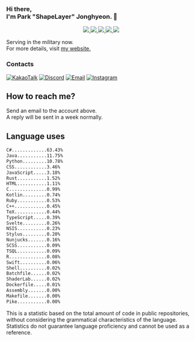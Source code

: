 ### Hi there, <br>I'm Park "ShapeLayer" Jonghyeon. 👋
<p align="center">
    <a href="#" aria-label="Github">
        <img src="https://img.shields.io/badge/since-2015-black?logo=github&logoColor=white">
    </a>
    <a href="https://jonghyeon.me" aria-label="notion">
        <img src="https://img.shields.io/badge/meet%20at%20notion!-white?logo=notion&logoColor=black">
    </a>
    <a href="https://blog.jonghyeon.me" aria-label="velog.io">
        <img src="https://img.shields.io/badge/blog-blog.jonghyeon.me-20C997?logo=velog&logoColor=white">
    </a>
    <a href="https://www.credly.com/users/jonghyeon/" aria-label="credly">
        <img src="https://img.shields.io/badge/credly-jonghyeon-FF6B00?logo=credly&logoColor=white">
    </a>
    <a href="https://solved.ac/profile/belline0124" aria-label="solved.ac">
        <img src="https://mazassumnida.wtf/api/mini/generate_badge?boj=belline0124">
    </a>
</p>

Serving in the military now.  
For more details, visit [my website.](https://jonghyeon.me)

### Contacts
 [![KakaoTalk](https://img.shields.io/badge/KakaoTalk-박종현-FFCD00?logo=kakaotalk&logoColor=white)](https://namecard.kakao.com/cmd)
 [![Discord](https://img.shields.io/badge/Discord-박종현%238176-7289DA?logo=discord&logoColor=white)](#)
 [![Email](https://img.shields.io/badge/Email-jonghyeon@jnu.ac.kr-EA4335?logo=gmail&logoColor=white)](mailto:214823@jnu.ac.kr)
 [![Instagram](https://img.shields.io/badge/Instagram-@__jong.hyeon__-DB2973?logo=instagram&logoColor=white)](https://www.instagram.com/__jong.hyeon__)

## How to reach me?
Send an email to the account above.  
A reply will be sent in a week normally.

## Language uses
```txt
C#.............63.43%
Java...........11.75%
Python.........10.78%
CSS............3.46%
JavaScript.....3.18%
Rust...........1.52%
HTML...........1.11%
C..............0.99%
Kotlin.........0.74%
Ruby...........0.53%
C++............0.45%
TeX............0.44%
TypeScript.....0.39%
Svelte.........0.26%
NSIS...........0.23%
Stylus.........0.20%
Nunjucks.......0.16%
SCSS...........0.09%
TSQL...........0.09%
R..............0.08%
Swift..........0.06%
Shell..........0.02%
Batchfile......0.02%
ShaderLab......0.02%
Dockerfile.....0.01%
Assembly.......0.00%
Makefile.......0.00%
Pike...........0.00%

```

This is a statistic based on the total amount of code in public repositories, without considering the grammatical characteristics of the language.  
Statistics do not guarantee language proficiency and cannot be used as a reference.
